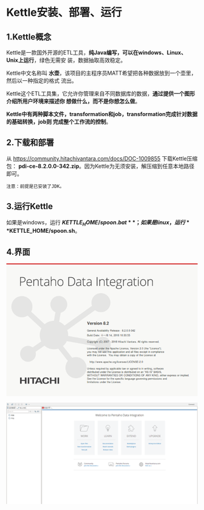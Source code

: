 Kettle安装、部署、运行
================================================================================
## 1.Kettle概念
Kettle是一款国外开源的ETL工具，**纯Java编写，可以在windows、Linux、Unix上运行**，绿色无需安
装，数据抽取高效稳定。

Kettle中文名称叫 **水壶**，该项目的主程序员MATT希望把各种数据放到一个壶里，然后以一种指定的格式
流出。

Kettle这个ETL工具集，它允许你管理来自不同数据库的数据，**通过提供一个图形介绍所用户环境来描述你
想做什么，而不是你想怎么做**。

**Kettle中有两种脚本文件，transformation和job，transformation完成针对数据的基础转换，job则
完成整个工作流的控制**。

## 2.下载和部署
从 https://community.hitachivantara.com/docs/DOC-1009855 下载Kettle压缩包：
**pdi-ce-8.2.0.0-342.zip**。因为Kettle为无须安装，解压缩到任意本地路径即可。
```
注意：前提是已安装了JDK。
```

## 3.运行Kettle
如果是windows，运行 **$KETTLE_HOME/spoon.bat**；如果是linux，运行 **$KETTLE_HOME/spoon.sh**。

## 4.界面

![启动页](img/1.png)

![首页](img/2.png)
